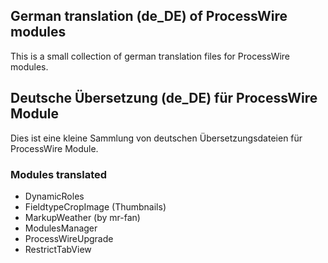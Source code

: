 ## German translation (de_DE) of ProcessWire modules 
This is a small collection of german translation files for ProcessWire modules.

## Deutsche Übersetzung (de_DE) für ProcessWire Module
Dies ist eine kleine Sammlung von deutschen Übersetzungsdateien für ProcessWire Module.

### Modules translated
* DynamicRoles
* FieldtypeCropImage (Thumbnails)
* MarkupWeather (by mr-fan)
* ModulesManager
* ProcessWireUpgrade
* RestrictTabView
